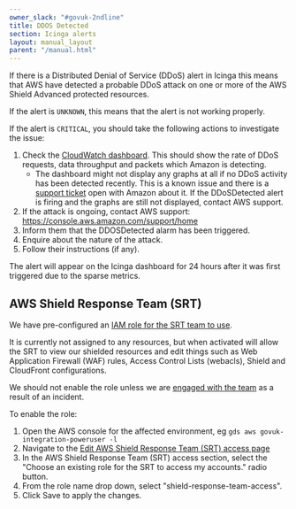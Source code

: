 ```yaml
---
owner_slack: "#govuk-2ndline"
title: DDOS Detected
section: Icinga alerts
layout: manual_layout
parent: "/manual.html"
---
```


If there is a Distributed Denial of Service (DDoS) alert in Icinga this means that
AWS have detected a probable DDoS attack on one or more of the AWS Shield Advanced
protected resources.

If the alert is `UNKNOWN`, this means that the alert is not working properly.

If the alert is `CRITICAL`, you should take the following actions to investigate the issue:

1. Check the [CloudWatch dashboard](https://eu-west-1.console.aws.amazon.com/cloudwatch/home?region=eu-west-1#cw:dashboard=DDoSProtection). This should show the rate of DDoS requests, data throughput and packets which Amazon is detecting.
    * The dashboard might not display any graphs at all if no DDoS activity has been detected recently. This is a known issue and there is a [support ticket](https://console.aws.amazon.com/support/cases#/6554017771/en) open with Amazon about it. If the DDoSDetected alert is firing and the graphs are still not displayed, contact AWS support.
1. If the attack is ongoing, contact AWS support: <https://console.aws.amazon.com/support/home>
1. Inform them that the DDOSDetected alarm has been triggered.
1. Enquire about the nature of the attack.
1. Follow their instructions (if any).

The alert will appear on the Icinga dashboard for 24 hours after it was first triggered
due to the sparse metrics.

## AWS Shield Response Team (SRT)

We have pre-configured an [IAM role for the SRT team to use](https://github.com/alphagov/govuk-aws/pull/1550/files).

It is currently not assigned to any resources, but when activated will allow
the SRT to view our shielded resources and edit things such as Web Application
Firewall (WAF) rules, Access Control Lists (webacls), Shield and CloudFront
configurations.

We should not enable the role unless we are [engaged with the team](https://docs.aws.amazon.com/waf/latest/developerguide/ddos-edit-drt.html)
as a result of an incident.

To enable the role:

1. Open the AWS console for the affected environment, eg `gds aws govuk-integration-poweruser -l`
1. Navigate to the [Edit AWS Shield Response Team (SRT) access page](https://console.aws.amazon.com/wafv2/shieldv2#/drt_settings/edit)
1. In the AWS Shield Response Team (SRT) access section, select the "Choose an existing role for the SRT to access my accounts." radio button.
1. From the role name drop down, select "shield-response-team-access".
1. Click Save to apply the changes.
